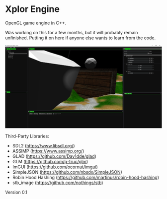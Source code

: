 # Xplor Engine

OpenGL game engine in C++.

Was working on this for a few months, but it will probably remain unfinished. Putting it on here if anyone else wants to learn from the code.

<img src="xplor-engine-screenshot.png">

Third-Party Libraries:

- SDL2 (https://www.libsdl.org/)
- ASSIMP (https://www.assimp.org/)
- GLAD (https://github.com/Dav1dde/glad)
- GLM (https://github.com/g-truc/glm)
- ImGUI (https://github.com/ocornut/imgui)
- SimpleJSON (https://github.com/nbsdx/SimpleJSON)
- Robin Hood Hashing (https://github.com/martinus/robin-hood-hashing)
- stb_image (https://github.com/nothings/stb)

Version 0.1
